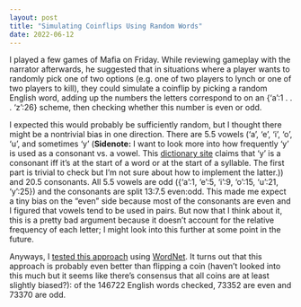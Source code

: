 ```yaml
---
layout: post
title: "Simulating Coinflips Using Random Words"
date: 2022-06-12
---
```

I played a few games of Mafia on Friday. While reviewing gameplay with the narrator afterwards, he suggested that in situations where a player wants to randomly pick one of two options (e.g. one of two players to lynch or one of two players to kill), they could simulate a coinflip by picking a random English word, adding up the numbers the letters correspond to on an {‘a’:1 . . . ‘z’:26} scheme, then checking whether this number is even or odd.

I expected this would probably be sufficiently random, but I thought there might be a nontrivial bias in one direction. There are 5.5 vowels (‘a’, ‘e’, ‘i’, ‘o’, ‘u’, and sometimes ‘y’ (**Sidenote:** I want to look more into how frequently ‘y’ is used as a consonant vs. a vowel. This [dictionary site](https://grammar.yourdictionary.com/style-usage/when-is-vowel-easy-guide-words) claims that ‘y’ is a consonant iff it’s at the start of a word or at the start of a syllable. The first part is trivial to check but I’m not sure about how to implement the latter.)) and 20.5 consonants. All 5.5 vowels are odd ({‘a’:1, ‘e’:5, ‘i’:9, ‘o’:15, ‘u’:21, ‘y’:25}) and the consonants are split 13:7.5 even:odd. This made me expect a tiny bias on the “even” side because most of the consonants are even and I figured that vowels tend to be used in pairs. But now that I think about it, this is a pretty bad argument because it doesn’t account for the relative frequency of each letter; I might look into this further at some point in the future.

Anyways, I [tested this approach](https://github.com/nmehndir/misc/blob/main/are_rand_words_coinflips.py) using [WordNet](https://wordnet.princeton.edu/). It turns out that this approach is probably even better than flipping a coin (haven’t looked into this much but it seems like there’s consensus that all coins are at least slightly biased?): of the 146722 English words checked, 73352 are even and 73370 are odd. 

